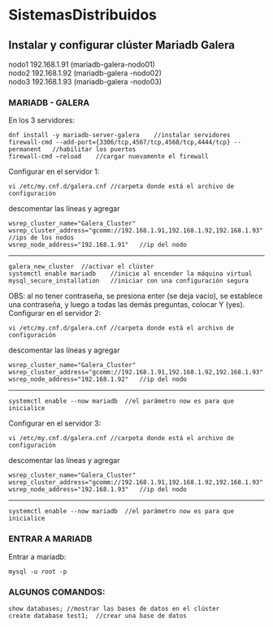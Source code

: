 # SistemasDistribuidos
## Instalar y configurar clúster Mariadb Galera

nodo1		192.168.1.91 (mariadb-galera-nodo01)  
nodo2		192.168.1.92 (mariadb-galera -nodo02)  
nodo3		192.168.1.93 (mariadb-galera -nodo03)  

### MARIADB - GALERA
En los 3 servidores:
```
dnf install -y mariadb-server-galera	//instalar servidores
firewall-cmd --add-port={3306/tcp,4567/tcp,4568/tcp,4444/tcp} --permanent	//habilitar los puertos
firewall-cmd –reload	//cargar nuevamente el firewall
```
Configurar en el servidor 1:  
```
vi /etc/my.cnf.d/galera.cnf	//carpeta donde está el archivo de configuración
```
descomentar las líneas y agregar
```
wsrep_cluster_name="Galera_Cluster"
wsrep_cluster_address="gcomm://192.168.1.91,192.168.1.92,192.168.1.93"	//ips de los nodos
wsrep_node_address="192.168.1.91"	//ip del nodo
```
___
```
galera_new_cluster	//activar el clúster 
systemctl enable mariadb	//inicie al encender la máquina virtual
mysql_secure_installation	//iniciar con una configuración segura
```
OBS: al no tener contraseña, se presiona enter (se deja vacío), se establece una contraseña, y luego a todas las demás preguntas, colocar Y (yes).  
Configurar en el servidor 2:  
```
vi /etc/my.cnf.d/galera.cnf	//carpeta donde está el archivo de configuración
```
descomentar las líneas y agregar  
```
wsrep_cluster_name="Galera_Cluster"
wsrep_cluster_address="gcomm://192.168.1.91,192.168.1.92,192.168.1.93"
wsrep_node_address="192.168.1.92"	//ip del nodo
```
___
```
systemctl enable --now mariadb	//el parámetro now es para que inicialice
```
Configurar en el servidor 3:   
```
vi /etc/my.cnf.d/galera.cnf	//carpeta donde está el archivo de configuración
```
descomentar las líneas y agregar   
```
wsrep_cluster_name="Galera_Cluster"
wsrep_cluster_address="gcomm://192.168.1.91,192.168.1.92,192.168.1.93"
wsrep_node_address="192.168.1.93"	//ip del nodo
```
___
```
systemctl enable --now mariadb	//el parámetro now es para que inicialice
```
### ENTRAR A MARIADB
Entrar a mariadb:   
```
mysql -u root -p
```
### ALGUNOS COMANDOS:
```
show databases;	//mostrar las bases de datos en el clúster
create database test1;	//crear una base de datos
```


